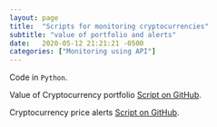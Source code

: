 ```yaml
---
layout: page
title:  "Scripts for monitoring cryptocurrencies"
subtitle: "value of portfolio and alerts"
date:   2020-05-12 21:21:21 -0500
categories: ["Monitoring using API"]
---
```

Code in `Python`. 

Value of Cryptocurrency portfolio [Script on GitHub][cc-1].

Cryptocurrency price alerts [Script on GitHub][cc-2].

[cc-1]:   https://github.com/alexyushkin/Cryptocurrencies/blob/master/cryptocurrency_portfolio.py
[cc-2]:   https://github.com/alexyushkin/Cryptocurrencies/blob/master/cryptocurrencies_alert.py